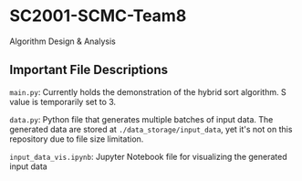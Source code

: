 # SC2001-SCMC-Team8
Algorithm Design & Analysis
## Important File Descriptions
```main.py```: Currently holds the demonstration of the hybrid sort algorithm. S value is temporarily set to 3.

```data.py```: Python file that generates multiple batches of input data. The generated data are stored at ```./data_storage/input_data```, yet it's not on this repository due to file size limitation.

```input_data_vis.ipynb```: Jupyter Notebook file for visualizing the generated input data
